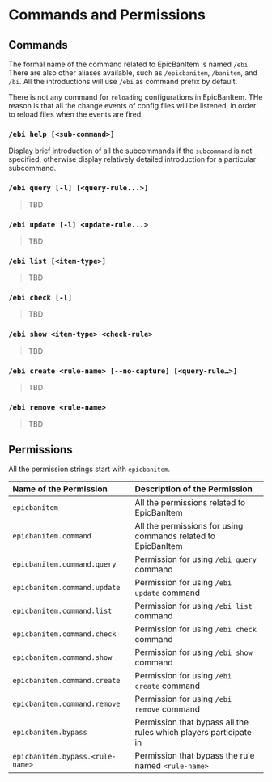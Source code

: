# Commands and Permissions

## Commands

The formal name of the command related to EpicBanItem is named `/ebi`. There are also other aliases available, such as `/epicbanitem`, `/banitem`, and `/bi`. All the introductions will use `/ebi` as command prefix by default.

There is not any command for `reload`ing configurations in EpicBanItem. THe reason is that all the change events of config files will be listened, in order to reload files when the events are fired.

### `/ebi help [<sub-command>]`

Display brief introduction of all the subcommands if the `subcommand` is not specified, otherwise display relatively detailed introduction for a particular subcommand.

### `/ebi query [-l] [<query-rule...>]`

> TBD

### `/ebi update [-l] <update-rule...>`

> TBD

### `/ebi list [<item-type>]`

> TBD

### `/ebi check [-l]`

> TBD

### `/ebi show <item-type> <check-rule>`

> TBD

### `/ebi create <rule-name> [--no-capture] [<query-rule…>]`

> TBD

### `/ebi remove <rule-name>`

> TBD

## Permissions

All the permission strings start with `epicbanitem`.

| Name of the Permission           | Description of the Permission                                     |
| :------------------------------- | :---------------------------------------------------------------- |
| `epicbanitem`                    | All the permissions related to EpicBanItem                        |
| `epicbanitem.command`            | All the permissions for using commands related to EpicBanItem     |
| `epicbanitem.command.query`      | Permission for using `/ebi query` command                         |
| `epicbanitem.command.update`     | Permission for using `/ebi update` command                        |
| `epicbanitem.command.list`       | Permission for using `/ebi list` command                          |
| `epicbanitem.command.check`      | Permission for using `/ebi check` command                         |
| `epicbanitem.command.show`       | Permission for using `/ebi show` command                          |
| `epicbanitem.command.create`     | Permission for using `/ebi create` command                        |
| `epicbanitem.command.remove`     | Permission for using `/ebi remove` command                        |
| `epicbanitem.bypass`             | Permission that bypass all the rules which players participate in |
| `epicbanitem.bypass.<rule-name>` | Permission that bypass the rule named `<rule-name>`               |
